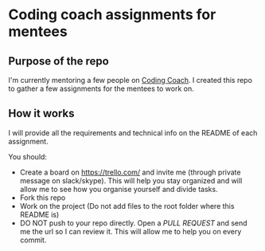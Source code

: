 # Coding coach assignments for mentees

## Purpose of the repo
I'm currently mentoring a few people on [Coding Coach](https://codingcoach.io/).
I created this repo to gather a few assignments for the mentees to work on.

## How it works
I will provide all the requirements and technical info on the README of each
assignment.

You should:
* Create a board on https://trello.com/ and invite me (through private message 
on slack/skype). This will help you stay organized and will allow me to see how
you organise yourself and divide tasks.
* Fork this repo
* Work on the project (Do not add files to the root folder where this README is)
* DO NOT push to your repo directly. Open a *PULL REQUEST* and send me the url
so I can review it. This will allow me to help you on every commit.
